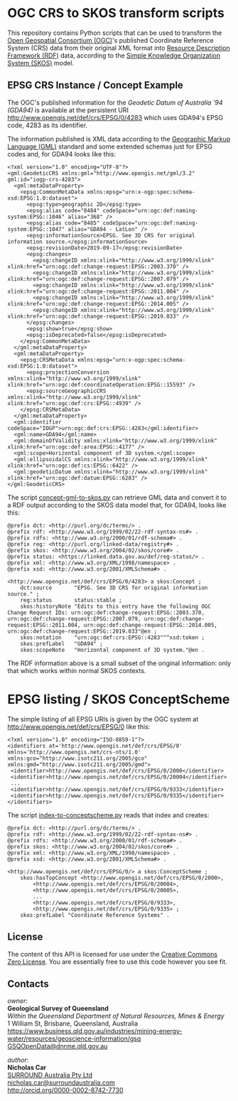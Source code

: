 # OGC CRS to SKOS transform scripts
This repository contains Python scripts that can be used to transform the [Open Geospatial Consortium (OGC)](https://www.opengeospatial.org)'s published Coordinate Reference System (CRS) data from their original XML format into [Resource Description Framework (RDF)](http://www.w3.org/TR/rdf11-concepts/) data, according to the [Simple Knowledge Organization System (SKOS)](https://www.w3.org/TR/skos-reference/) model.


## EPSG CRS Instance / Concept Example
The OGC's published information for the *Geodetic Datum of Australia '94 (GDA94)* is available at the persistent URI <http://www.opengis.net/def/crs/EPSG/0/4283> which uses GDA94's EPSG code, 4283 as its identifier.

The information published is XML data according to the [Geographic Markup Language (GML)](https://www.opengeospatial.org/standards/gml) standard and some extended schemas just for EPSG codes and, for GDA94 looks like this:

```
<?xml version="1.0" encoding="UTF-8"?>
<gml:GeodeticCRS xmlns:gml="http://www.opengis.net/gml/3.2" gml:id="iogp-crs-4283">
  <gml:metaDataProperty>
    <epsg:CommonMetaData xmlns:epsg="urn:x-ogp:spec:schema-xsd:EPSG:1.0:dataset">
      <epsg:type>geographic 2D</epsg:type>
      <epsg:alias code="8484" codeSpace="urn:ogc:def:naming-system:EPSG::1046" alias="368" />
      <epsg:alias code="8485" codeSpace="urn:ogc:def:naming-system:EPSG::1047" alias="GDA94 - LatLon" />
      <epsg:informationSource>EPSG. See 3D CRS for original information source.</epsg:informationSource>
      <epsg:revisionDate>2019-09-17</epsg:revisionDate>
      <epsg:changes>
        <epsg:changeID xmlns:xlink="http://www.w3.org/1999/xlink" xlink:href="urn:ogc:def:change-request:EPSG::2003.370" />
        <epsg:changeID xmlns:xlink="http://www.w3.org/1999/xlink" xlink:href="urn:ogc:def:change-request:EPSG::2007.079" />
        <epsg:changeID xmlns:xlink="http://www.w3.org/1999/xlink" xlink:href="urn:ogc:def:change-request:EPSG::2011.004" />
        <epsg:changeID xmlns:xlink="http://www.w3.org/1999/xlink" xlink:href="urn:ogc:def:change-request:EPSG::2014.005" />
        <epsg:changeID xmlns:xlink="http://www.w3.org/1999/xlink" xlink:href="urn:ogc:def:change-request:EPSG::2019.033" />
      </epsg:changes>
      <epsg:show>true</epsg:show>
      <epsg:isDeprecated>false</epsg:isDeprecated>
    </epsg:CommonMetaData>
  </gml:metaDataProperty>
  <gml:metaDataProperty>
    <epsg:CRSMetaData xmlns:epsg="urn:x-ogp:spec:schema-xsd:EPSG:1.0:dataset">
      <epsg:projectionConversion xmlns:xlink="http://www.w3.org/1999/xlink" xlink:href="urn:ogc:def:coordinateOperation:EPSG::15593" />
      <epsg:sourceGeographicCRS xmlns:xlink="http://www.w3.org/1999/xlink" xlink:href="urn:ogc:def:crs:EPSG::4939" />
    </epsg:CRSMetaData>
  </gml:metaDataProperty>
  <gml:identifier codeSpace="IOGP">urn:ogc:def:crs:EPSG::4283</gml:identifier>
  <gml:name>GDA94</gml:name>
  <gml:domainOfValidity xmlns:xlink="http://www.w3.org/1999/xlink" xlink:href="urn:ogc:def:area:EPSG::4177" />
  <gml:scope>Horizontal component of 3D system.</gml:scope>
  <gml:ellipsoidalCS xmlns:xlink="http://www.w3.org/1999/xlink" xlink:href="urn:ogc:def:cs:EPSG::6422" />
  <gml:geodeticDatum xmlns:xlink="http://www.w3.org/1999/xlink" xlink:href="urn:ogc:def:datum:EPSG::6283" />
</gml:GeodeticCRS>
```

The script [concept-gml-to-skos.py](scripts/concept-gml-to-skos.py) can retrieve GML data and convert it to a RDF output according to the SKOS data model that, for GDA94, looks like this:

```
@prefix dct: <http://purl.org/dc/terms/> .
@prefix rdf: <http://www.w3.org/1999/02/22-rdf-syntax-ns#> .
@prefix rdfs: <http://www.w3.org/2000/01/rdf-schema#> .
@prefix reg: <http://purl.org/linked-data/registry#> .
@prefix skos: <http://www.w3.org/2004/02/skos/core#> .
@prefix status: <https://linked.data.gov.au/def/reg-status/> .
@prefix xml: <http://www.w3.org/XML/1998/namespace> .
@prefix xsd: <http://www.w3.org/2001/XMLSchema#> .

<http://www.opengis.net/def/crs/EPSG/0/4283> a skos:Concept ;
    dct:source       "EPSG. See 3D CRS for original information source." ;
    reg:status       status:stable ;
    skos:historyNote "Edits to this entry have the following OGC Change Request IDs: urn:ogc:def:change-request:EPSG::2003.370, urn:ogc:def:change-request:EPSG::2007.079, urn:ogc:def:change-request:EPSG::2011.004, urn:ogc:def:change-request:EPSG::2014.005, urn:ogc:def:change-request:EPSG::2019.033"@en ;
    skos:notation    "urn:ogc:def:crs:EPSG::4283"^^xsd:token ;
    skos:prefLabel   "GDA94" ;
    skos:scopeNote   "Horizontal component of 3D system."@en .
```

The RDF information above is a small subset of the original information: only that which works within normal SKOS contexts. 


# EPSG listing / SKOS ConceptScheme
The simple listing of all EPSG URIs is given by the OGC system at <http://www.opengis.net/def/crs/EPSG/0> like this:

```
<?xml version="1.0" encoding="ISO-8859-1"?>
<identifiers at='http://www.opengis.net/def/crs/EPSG/0' xmlns='http://www.opengis.net/crs-nts/1.0' xmlns:gco="http://www.isotc211.org/2005/gco" xmlns:gmd="http://www.isotc211.org/2005/gmd">
 <identifier>http://www.opengis.net/def/crs/EPSG/0/2000</identifier>
 <identifier>http://www.opengis.net/def/crs/EPSG/0/20004</identifier>
 ...
 <identifier>http://www.opengis.net/def/crs/EPSG/0/9333</identifier>
 <identifier>http://www.opengis.net/def/crs/EPSG/0/9335</identifier>
</identifiers>
```

The script [index-to-conceptscheme.py](scripts/index-to-conceptscheme.py) reads that index and creates:

```
@prefix dct: <http://purl.org/dc/terms/> .
@prefix rdf: <http://www.w3.org/1999/02/22-rdf-syntax-ns#> .
@prefix rdfs: <http://www.w3.org/2000/01/rdf-schema#> .
@prefix skos: <http://www.w3.org/2004/02/skos/core#> .
@prefix xml: <http://www.w3.org/XML/1998/namespace> .
@prefix xsd: <http://www.w3.org/2001/XMLSchema#> .

<http://www.opengis.net/def/crs/EPSG/0/> a skos:ConceptScheme ;
    skos:hasTopConcept <http://www.opengis.net/def/crs/EPSG/0/2000>,
        <http://www.opengis.net/def/crs/EPSG/0/20004>,
        <http://www.opengis.net/def/crs/EPSG/0/20005>,
        ...
        <http://www.opengis.net/def/crs/EPSG/0/9333>,
        <http://www.opengis.net/def/crs/EPSG/0/9335> ;
    skos:prefLabel "Coordinate Reference Systems" .
```


## License
The content of this API is licensed for use under the [Creative Commons Zero License](https://creativecommons.org/choose/zero/). You are essentially free to use this code however you see fit.


## Contacts
*owner*:  
**Geological Survey of Queensland**  
*Within the Queensland Department of Natural Resources, Mines & Energy*  
1 William St, Brisbane, Queensland, Australia  
<https://www.business.qld.gov.au/industries/mining-energy-water/resources/geoscience-information/gsq>  
<GSQOpenData@dnrme.qld.gov.au>  

*author*:  
**Nicholas Car**  
[SURROUND Australia Pty Ltd](https://surroundaustralia.com)  
<nicholas.car@surroundaustralia.com>  
<http://orcid.org/0000-0002-8742-7730>  